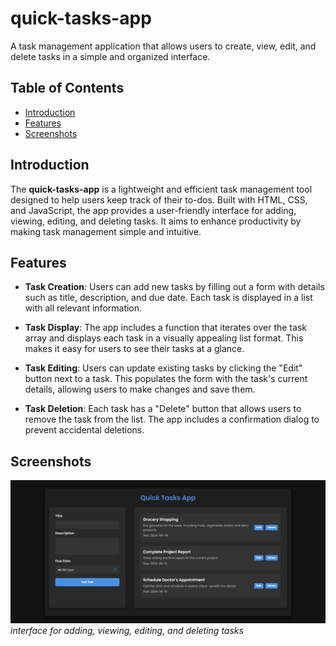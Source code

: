 # quick-tasks-app

A task management application that allows users to create, view, edit, and delete tasks in a simple and organized interface.

## Table of Contents

- [Introduction](#introduction)
- [Features](#features)
- [Screenshots](#screenshots)

## Introduction

The **quick-tasks-app** is a lightweight and efficient task management tool designed to help users keep track of their to-dos. Built with HTML, CSS, and JavaScript, the app provides a user-friendly interface for adding, viewing, editing, and deleting tasks. It aims to enhance productivity by making task management simple and intuitive.

## Features

- **Task Creation**: Users can add new tasks by filling out a form with details such as title, description, and due date. Each task is displayed in a list with all relevant information.

- **Task Display**: The app includes a function that iterates over the task array and displays each task in a visually appealing list format. This makes it easy for users to see their tasks at a glance.

- **Task Editing**: Users can update existing tasks by clicking the "Edit" button next to a task. This populates the form with the task's current details, allowing users to make changes and save them.

- **Task Deletion**: Each task has a "Delete" button that allows users to remove the task from the list. The app includes a confirmation dialog to prevent accidental deletions.

## Screenshots

![Screenshot1](screenshots/TaskAppScreenShot.PNG)  
_interface for adding, viewing, editing, and deleting tasks_
